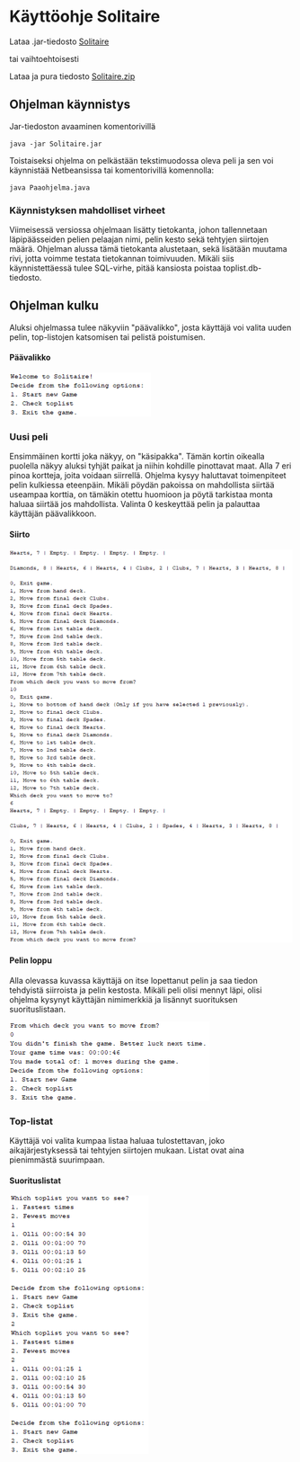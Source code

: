 # Käyttöohje Solitaire

Lataa .jar-tiedosto [Solitaire](https://github.com/OlliSavisalo/ot-harjoitustyo/releases/download/viikko7/Solitaire.jar)

tai vaihtoehtoisesti

Lataa ja pura tiedosto [Solitaire.zip](https://github.com/OlliSavisalo/ot-harjoitustyo/archive/viikko7.zip)

## Ohjelman käynnistys

Jar-tiedoston avaaminen komentorivillä
```
java -jar Solitaire.jar

```

Toistaiseksi ohjelma on pelkästään tekstimuodossa oleva peli ja sen voi käynnistää Netbeansissa tai komentorivillä komennolla:
```
java Paaohjelma.java
```

### Käynnistyksen mahdolliset virheet

Viimeisessä versiossa ohjelmaan lisätty tietokanta, johon tallennetaan läpipäässeiden pelien pelaajan nimi, pelin kesto sekä tehtyjen siirtojen määrä. Ohjelman alussa tämä tietokanta alustetaan, sekä lisätään muutama rivi, jotta voimme testata tietokannan toimivuuden.
Mikäli siis käynnistettäessä tulee SQL-virhe, pitää kansiosta poistaa toplist.db-tiedosto.

## Ohjelman kulku

Aluksi ohjelmassa tulee näkyviin "päävalikko", josta käyttäjä voi valita uuden pelin, top-listojen katsomisen tai pelistä poistumisen.

#### Päävalikko
<img src="https://github.com/OlliSavisalo/ot-harjoitustyo/blob/master/dokumentaatio/kuvat/Mainmenu.PNG">

### Uusi peli
Ensimmäinen kortti joka näkyy, on "käsipakka".
Tämän kortin oikealla puolella näkyy aluksi tyhjät paikat ja niihin kohdille pinottavat maat.
Alla 7 eri pinoa kortteja, joita voidaan siirrellä.
Ohjelma kysyy haluttavat toimenpiteet pelin kulkiessa eteenpäin. Mikäli pöydän pakoissa on mahdollista siirtää useampaa korttia, on tämäkin otettu huomioon ja pöytä tarkistaa monta haluaa siirtää jos mahdollista.
Valinta 0 keskeyttää pelin ja palauttaa käyttäjän päävalikkoon.

#### Siirto
<img src="https://github.com/OlliSavisalo/ot-harjoitustyo/blob/master/dokumentaatio/kuvat/siirto.PNG">

#### Pelin loppu
Alla olevassa kuvassa käyttäjä on itse lopettanut pelin ja saa tiedon tehdyistä siirroista ja pelin kestosta. Mikäli peli olisi mennyt läpi, olisi ohjelma kysynyt käyttäjän nimimerkkiä ja lisännyt suorituksen suorituslistaan.

<img src="https://github.com/OlliSavisalo/ot-harjoitustyo/blob/master/dokumentaatio/kuvat/loppupeli.PNG">

### Top-listat

Käyttäjä voi valita kumpaa listaa haluaa tulostettavan, joko aikajärjestyksessä tai tehtyjen siirtojen mukaan. Listat ovat aina pienimmästä suurimpaan.


#### Suorituslistat
<img src="https://github.com/OlliSavisalo/ot-harjoitustyo/blob/master/dokumentaatio/kuvat/toplist.PNG">
